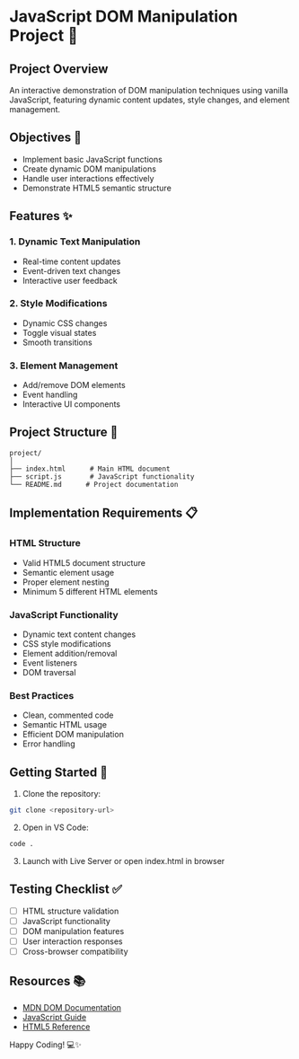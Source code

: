 # JavaScript DOM Manipulation Project 🚀

## Project Overview
An interactive demonstration of DOM manipulation techniques using vanilla JavaScript, featuring dynamic content updates, style changes, and element management.

## Objectives 🎯
- Implement basic JavaScript functions
- Create dynamic DOM manipulations
- Handle user interactions effectively
- Demonstrate HTML5 semantic structure

## Features ✨

### 1. Dynamic Text Manipulation
- Real-time content updates
- Event-driven text changes
- Interactive user feedback

### 2. Style Modifications
- Dynamic CSS changes
- Toggle visual states
- Smooth transitions

### 3. Element Management
- Add/remove DOM elements
- Event handling
- Interactive UI components

## Project Structure 📁
```
project/
│
├── index.html      # Main HTML document
├── script.js       # JavaScript functionality
└── README.md      # Project documentation
```

## Implementation Requirements 📋

### HTML Structure
- Valid HTML5 document structure
- Semantic element usage
- Proper element nesting
- Minimum 5 different HTML elements

### JavaScript Functionality
- Dynamic text content changes
- CSS style modifications
- Element addition/removal
- Event listeners
- DOM traversal

### Best Practices
- Clean, commented code
- Semantic HTML usage
- Efficient DOM manipulation
- Error handling

## Getting Started 🚀

1. Clone the repository:
```bash
git clone <repository-url>
```

2. Open in VS Code:
```bash
code .
```

3. Launch with Live Server or open index.html in browser

## Testing Checklist ✅
- [ ] HTML structure validation
- [ ] JavaScript functionality
- [ ] DOM manipulation features
- [ ] User interaction responses
- [ ] Cross-browser compatibility

## Resources 📚
- [MDN DOM Documentation](https://developer.mozilla.org/en-US/docs/Web/API/Document_Object_Model)
- [JavaScript Guide](https://developer.mozilla.org/en-US/docs/Web/JavaScript/Guide)
- [HTML5 Reference](https://developer.mozilla.org/en-US/docs/Web/HTML/Reference)

Happy Coding! 💻✨
